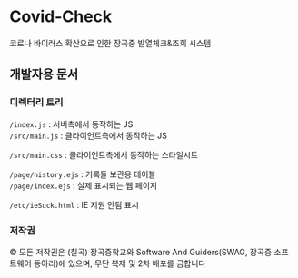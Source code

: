 # Covid-Check
코로나 바이러스 확산으로 인한 장곡중 발열체크&amp;조회 시스템

## 개발자용 문서
### 디렉터리 트리
`/index.js` : 서버측에서 동작하는 JS\
`/src/main.js` : 클라이언트측에서 동작하는 JS

`/src/main.css` : 클라이언트측에서 동작하는 스타일시트

`/page/history.ejs` : 기록들 보관용 테이블\
`/page/index.ejs` : 실제 표시되는 웹 페이지

`/etc/ieSuck.html` : IE 지원 안됨 표시

### 저작권
&copy; 모든 저작권은 (칠곡) 장곡중학교와 Software And Guiders(SWAG, 장곡중 소프트웨어 동아리)에 있으며, 무단 복제 및 2차 배포를 금합니다
